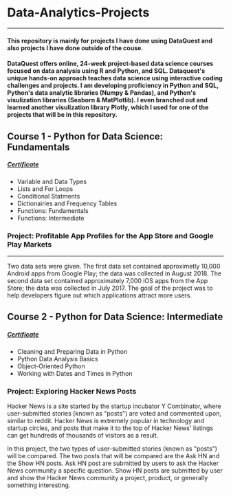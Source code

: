 # Data-Analytics-Projects
___

#### This repository is mainly for projects I have done using DataQuest and also projects I have done outside of the couse.

#### DataQuest offers online, 24-week project-based data science courses focused on data analysis using R and Python, and SQL. Dataquest's unique hands-on approach teaches data science using interactive coding challenges and projects. I am developing proficiency in Python and SQL, Python's data analytic libraries (Numpy & Pandas), and Python's visulization libraries (Seaborn & MatPlotlib). I even branched out and learned another visulization library Plotly, which I used for one of the projects that will be in this repository.

## Course 1 - Python for Data Science: Fundamentals
##### [Certificate](https://app.dataquest.io/view_cert/4N0T8L65JBP0QQMUOQ9P/)
* Variable and Data Types
* Lists and For Loops
* Conditional Statments
* Dictionairies and Frequency Tables
* Functions: Fundamentals
* Functions: Intermediate
### Project: Profitable App Profiles for the App Store and Google Play Markets
___
Two data sets were given. The first data set contained approximetly 10,000 Android apps from Google Play; the data was collected in August 2018. The second data set contained approximately 7,000 iOS apps from the App Store; the data was collected in July 2017. The goal of the project was to help developers figure out which applications attract more users.

## Course 2 - Python for Data Science: Intermediate
##### [Certificate](https://app.dataquest.io/view_cert/TX1H36TOCK8FFTYSBO39/)
* Cleaning and Preparing Data in Python
* Python Data Analysis Basics
* Object-Oriented Python
* Working with Dates and Times in Python
### Project: Exploring Hacker News Posts
Hacker News is a site started by the startup incubator Y Combinator, where user-submitted stories (known as "posts") are voted and commented upon, similar to reddit. Hacker News is extremely popular in technology and startup circles, and posts that make it to the top of Hacker News' listings can get hundreds of thousands of visitors as a result.

In this project, the two types of user-submitted stories (known as "posts") will be compared. The two posts that will be compared are the Ask HN and the Show HN posts. Ask HN post are submitted by users to ask the Hacker News community a specific question. Show HN posts are submitted by user and show the Hacker News community a project, product, or generally something interesting.
